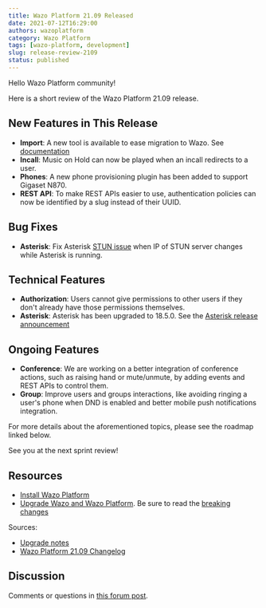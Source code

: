 ```yaml
---
title: Wazo Platform 21.09 Released
date: 2021-07-12T16:29:00
authors: wazoplatform
category: Wazo Platform
tags: [wazo-platform, development]
slug: release-review-2109
status: published
---
```


Hello Wazo Platform community!

Here is a short review of the Wazo Platform 21.09 release.

## New Features in This Release

- **Import**: A new tool is available to ease migration to Wazo. See
  [documentation](https://wazo-platform.org/uc-doc/administration/import_export)
- **Incall**: Music on Hold can now be played when an incall redirects to a user.
- **Phones**: A new phone provisioning plugin has been added to support Gigaset N870.
- **REST API**: To make REST APIs easier to use, authentication policies can now be identified by a
  slug instead of their UUID.

## Bug Fixes

- **Asterisk**: Fix Asterisk [STUN issue](https://wazo-dev.atlassian.net/browse/WAZO-2237) when IP
  of STUN server changes while Asterisk is running.

## Technical Features

- **Authorization**: Users cannot give permissions to other users if they don't already have those
  permissions themselves.
- **Asterisk**: Asterisk has been upgraded to 18.5.0. See the
  [Asterisk release announcement](https://www.asterisk.org/asterisk-news/asterisk-18-5-0-now-available/)

## Ongoing Features

- **Conference**: We are working on a better integration of conference actions, such as raising
  hand or mute/unmute, by adding events and REST APIs to control them.
- **Group**: Improve users and groups interactions, like avoiding ringing a user's phone when DND
  is enabled and better mobile push notifications integration.

For more details about the aforementioned topics, please see the roadmap linked below.

See you at the next sprint review!

<!-- truncate -->

## Resources

- [Install Wazo Platform](https://wazo-platform.org/use-cases)
- [Upgrade Wazo and Wazo Platform](/uc-doc/upgrade/). Be sure to read the
  [breaking changes](/uc-doc/upgrade/upgrade_notes#21-09)

Sources:

- [Upgrade notes](/uc-doc/upgrade/upgrade_notes#21-09)
- [Wazo Platform 21.09 Changelog](https://wazo-dev.atlassian.net/issues/?jql=project%3DWAZO%20AND%20fixVersion%3D21.09)

## Discussion

Comments or questions in
[this forum post](https://wazo-platform.discourse.group/t/blog-wazo-platform-21-09-released).

